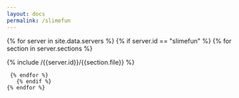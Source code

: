 ```yaml
---
layout: docs
permalink: /slimefun
---
```


<div>
 {% for server in site.data.servers %}
    {% if server.id == "slimefun" %}
  {% for section in server.sections %}
  <section class="wiki-section" markdown="1">

  {% include /{{server.id}}/{{section.file}} %}

  </section>

     {% endfor %}
       {% endif %}
    {% endfor %}

</div>